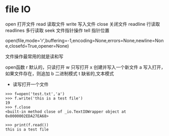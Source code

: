 file IO
===

open 打开文件
read 读取文件
write 写入文件
close 关闭文件
readline  行读取
readlines 多行读取
seek 文件指针操作
tell 指针位置

open(file,mode='r',buffering=-1,encoding=None,errors=None,newline=None,closefd=True,opener=None)

文件操作最常用的就是读和写

open函数
r 默认的，只读打开
w 只写打开
x 创建并写入一个新文件
a 写入打开，如果文件存在，则追加
b 二进制模式
t 缺省的,文本模式
+ 读写打开一个文件

```shell
>>> f=open('test.txt','a')
>>> f.write('this is a test file')
19
>>> f.close
<built-in method close of _io.TextIOWrapper object at 0x0000002EDA27EA68>

>>> print(f.read())
this is a test file
```